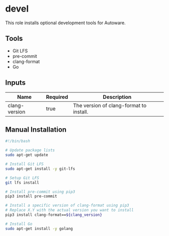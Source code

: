 # devel

This role installs optional development tools for Autoware.

## Tools
- Git LFS
- pre-commit
- clang-format
- Go

## Inputs

| Name                 | Required | Description                      |
| -------------------- | -------- | -------------------------------- |
| clang-version        | true     | The version of clang-format to install.

## Manual Installation
```bash
#!/bin/bash

# Update package lists
sudo apt-get update

# Install Git LFS
sudo apt-get install -y git-lfs

# Setup Git LFS
git lfs install

# Install pre-commit using pip3
pip3 install pre-commit

# Install a specific version of clang-format using pip3
# Replace X.Y with the actual version you want to install
pip3 install clang-format==${clang_version}

# Install Go
sudo apt-get install -y golang
```